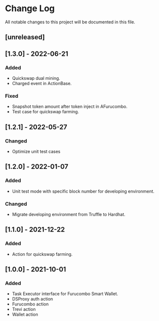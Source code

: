 # Change Log

All notable changes to this project will be documented in this file.

## [unreleased]

## [1.3.0] - 2022-06-21

### Added

- Quickswap dual mining.
- Charged event in ActionBase.

### Fixed

- Snapshot token amount after token inject in AFurucombo.
- Test case for quickswap farming.

## [1.2.1] - 2022-05-27

### Changed

- Optimize unit test cases

## [1.2.0] - 2022-01-07

### Added

- Unit test mode with specific block number for developing environment.

### Changed

- Migrate developing environment from Truffle to Hardhat.

## [1.1.0] - 2021-12-22

### Added

- Action for quickswap farming.

## [1.0.0] - 2021-10-01

### Added

- Task Executor interface for Furucombo Smart Wallet.
- DSProxy auth action
- Furucombo action
- Trevi action
- Wallet action
